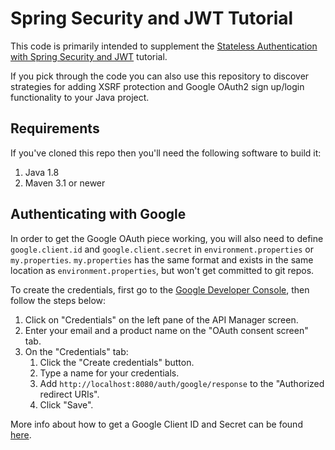 # Spring Security and JWT Tutorial

This code is primarily intended to supplement the [Stateless Authentication with Spring Security and JWT](http://technicalrex.com/2015/02/20/stateless-authentication-with-spring-security-and-jwt/)
tutorial.

If you pick through the code you can also use this repository to discover strategies
for adding XSRF protection and Google OAuth2 sign up/login functionality to your Java
project.

## Requirements

If you've cloned this repo then you'll need the following software to build it:

1. Java 1.8
2. Maven 3.1 or newer

## Authenticating with Google

In order to get the Google OAuth piece working, you will also need to define
`google.client.id` and `google.client.secret` in `environment.properties` or `my.properties`. `my.properties` has the same format and exists in the same location as `environment.properties`, but won't get committed to git repos.

To create the credentials, first go to the [Google Developer Console](https://console.developers.google.com), then follow the steps below:

1. Click on "Credentials" on the left pane of the API Manager screen.
2. Enter your email and a product name on the "OAuth consent screen" tab.
3. On the "Credentials" tab:
   1. Click the "Create credentials" button.
   2. Type a name for your credentials.
   3. Add `http://localhost:8080/auth/google/response` to the "Authorized redirect URIs".
   4. Click "Save".

More info about how to get a Google Client ID and Secret can be found [here](https://developers.google.com/identity/protocols/OAuth2).
